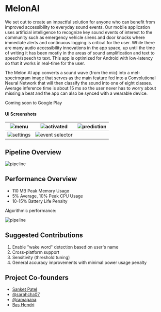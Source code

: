 # MelonAI

We set out to create an impactful solution for anyone who can benefit from improved accessibility to everyday sound events.  Our mobile application uses artificial intelligence to recognize key sound events of interest to the community such as emergency vehicle sirens and door knocks where immediate alerts and continuous logging is critical for the user.  While there are many audio accessibility innovations in the app space, up until the time of writing it has been mostly in the areas of sound amplification and text to speech/speech to text.  This app is optimized for Android with low-latency so that it works in real-time for the user. 

The Melon AI app converts a sound wave (from the mic) into a mel-spectrogram image that serves as the main feature fed into a Convolutional Neural Network that will then classify the sound into one of eight classes. Average inference time is about 15 ms so the user never has to worry about missing a beat and the app can also be synced with a wearable device.

Coming soon to Google Play

#### UI Screenshots

| ![menu](https://github.com/stp8954/AwesomeAI/blob/master/image/image1.jpg) | ![activated](https://github.com/stp8954/AwesomeAI/blob/master/image/image2.jpg) | ![prediction](https://github.com/stp8954/AwesomeAI/blob/master/image/image3.jpg) |
| - | - | - |
| ![settings](https://github.com/stp8954/AwesomeAI/blob/master/image/image4.jpg) | ![event selector](https://github.com/stp8954/AwesomeAI/blob/master/image/image5.jpg) | |

## Pipeline Overview

![pipeline](https://github.com/stp8954/AwesomeAI/blob/master/image/pipeline.png)

## Performance Overview

 - 110 MB Peak Memory Usage
 - 5% Average, 10% Peak CPU Usage
 - 10-15% Battery Life Penalty
 
Algorithmic performance:

![pipeline](https://github.com/stp8954/AwesomeAI/blob/master/image/performance.png)

## Suggested Contributions

1. Enable "wake word" detection based on user's name
2. Cross-platform support
3. Sensitivity (threshold tuning)
4. General accuracy improvements with minimal power usage penalty

## Project Co-founders
 - [Sanket Patel](https://github.com/stp8954)
 - [@sarahcha07](https://github.com/sarahcha07)
 - [@ramagana](https://github.com/ramagana)
 - [Bas Hendri](https://github.com/dipidoo)

